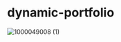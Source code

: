 # dynamic-portfolio
![1000049008 (1)](https://github.com/user-attachments/assets/7c81fd8a-0fb2-4f9f-9f33-0870d5ca73ff)
